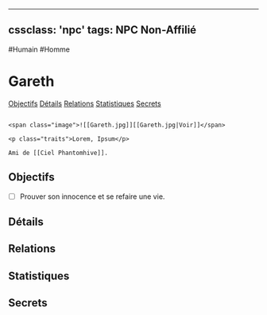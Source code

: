 
---
cssclass: 'npc'
tags: NPC Non-Affilié
---
<span class="npc-tags">#Humain #Homme</span>

# Gareth
<span class="nav">[Objectifs](#Objectifs) [Détails](#Détails) [Relations](#Relations) [Statistiques](#Statistiques) [Secrets](#Secrets)</span>

```ad-desc

<span class="image">![[Gareth.jpg]][[Gareth.jpg|Voir]]</span>

<p class="traits">Lorem, Ipsum</p>

Ami de [[Ciel Phantomhive]].
```

## Objectifs
- [ ] Prouver son innocence et se refaire une vie.

## Détails

## Relations

## Statistiques

## Secrets